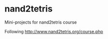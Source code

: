 nand2tetris
===========

Mini-projects for nand2tetris course

Following http://www.nand2tetris.org/course.php
